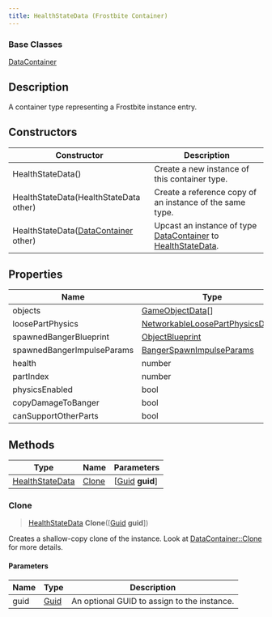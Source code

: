 ```yaml
---
title: HealthStateData (Frostbite Container)
---
```

### Base Classes

[DataContainer](/vext/ref/cls/shr/datacontainer)

## Description

A container type representing a Frostbite instance entry.

## Constructors

| Constructor                                                                | Description                                                                                                           |
| -------------------------------------------------------------------------- | --------------------------------------------------------------------------------------------------------------------- |
| HealthStateData()                                                          | Create a new instance of this container type.                                                                         |
| HealthStateData(HealthStateData other)                                     | Create a reference copy of an instance of the same type.                                                              |
| HealthStateData([DataContainer](/vext/ref/cls/shr/datacontainer) other) | Upcast an instance of type [DataContainer](/vext/ref/cls/shr/datacontainer) to [HealthStateData](HealthStateData). |

## Properties

| Name                       | Type                                                                   | Description |
| -------------------------- | ---------------------------------------------------------------------- | ----------- |
| objects                    | [GameObjectData](GameObjectData)\[\]                                   |             |
| loosePartPhysics           | [NetworkableLoosePartPhysicsData](NetworkableLoosePartPhysicsData)\[\] |             |
| spawnedBangerBlueprint     | [ObjectBlueprint](ObjectBlueprint)                                     |             |
| spawnedBangerImpulseParams | [BangerSpawnImpulseParams](BangerSpawnImpulseParams)                   |             |
| health                     | number                                                                 |             |
| partIndex                  | number                                                                 |             |
| physicsEnabled             | bool                                                                   |             |
| copyDamageToBanger         | bool                                                                   |             |
| canSupportOtherParts       | bool                                                                   |             |

## Methods

| Type                               | Name            | Parameters                                     |
| ---------------------------------- | --------------- | ---------------------------------------------- |
| [HealthStateData](HealthStateData) | [Clone](#clone) | \[[Guid](/vext/ref/cls/shr/guid) **guid**\] |

### Clone

> [HealthStateData](HealthStateData) **Clone**(\[[Guid](/vext/ref/cls/shr/guid) **guid**\])

Creates a shallow-copy clone of the instance. Look at [DataContainer::Clone](/vext/ref/cls/shr/datacontainer#clone) for more details.

#### Parameters

| Name | Type         | Description                                 |
| ---- | ------------ | ------------------------------------------- |
| guid | [Guid](Guid) | An optional GUID to assign to the instance. |
